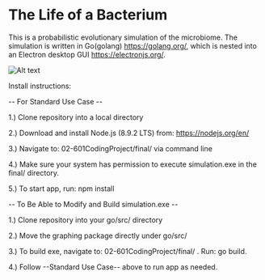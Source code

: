 # The Life of a Bacterium

This is a probabilistic evolutionary simulation of the microbiome. The simulation is written in Go(golang) https://golang.org/, which is nested into an Electron desktop GUI https://electronjs.org/.


![Alt text](https://raw.githubusercontent.com/username/The-Life-of-a-Bacterium/master/final/data/Original.png?raw=true)



Install instructions:

-- For Standard Use Case --

1.) Clone repository into a local directory

2.) Download and install Node.js (8.9.2 LTS) from: https://nodejs.org/en/

3.) Navigate to: 02-601CodingProject/final/ via command line

4.) Make sure your system has permission to execute simulation.exe in the final/ directory.

5.) To start app, run: npm install     

-- To Be Able to Modify and Build simulation.exe --

1.) Clone repository into your go/src/ directory

2.) Move the graphing package directly under go/src/

3.) To build exe, navigate to: 02-601CodingProject/final/ . Run: go build.

4.) Follow --Standard Use Case-- above to run app as needed.
